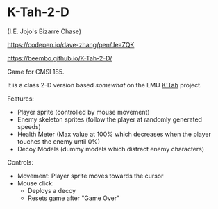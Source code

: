 # K-Tah-2-D

(I.E. Jojo's Bizarre Chase)

https://codepen.io/dave-zhang/pen/JeaZQK

https://beembo.github.io/K-Tah-2-D/

Game for CMSI 185.

It is a class 2-D version based _somewhat_ on the LMU [K'Tah](https://github.com/lmucs/ktah) project.

Features:
  - Player sprite (controlled by mouse movement)
  - Enemy skeleton sprites (follow the player at randomly generated speeds)
  - Health Meter (Max value at 100% which decreases when the player touches the enemy until 0%)
  - Decoy Models (dummy models which distract enemy characters)

Controls:
  - Movement: Player sprite moves towards the cursor
  - Mouse click:
    - Deploys a decoy
    - Resets game after "Game Over"
